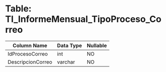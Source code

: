 # Table: TI_InformeMensual_TipoProceso_Correo

| Column Name | Data Type | Nullable |
|-------------|-----------|----------|
| IdProcesoCorreo | int | NO |
| DescripcionCorreo | varchar | NO |
